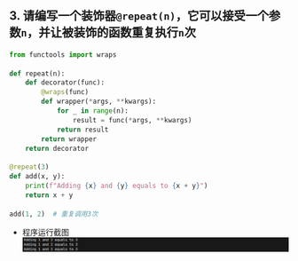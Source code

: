 ## 3. 请编写一个装饰器`@repeat(n)`，它可以接受一个参数`n`，并让被装饰的函数重复执行`n`次
```python
from functools import wraps

def repeat(n):
    def decorator(func):
        @wraps(func)
        def wrapper(*args, **kwargs):
            for _ in range(n):
                result = func(*args, **kwargs)
            return result
        return wrapper
    return decorator

@repeat(3)
def add(x, y):
    print(f"Adding {x} and {y} equals to {x + y}")
    return x + y

add(1, 2)  # 重复调用3次
```
- 程序运行截图
![程序运行截图](practice_3.png)